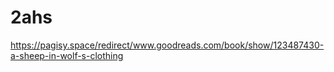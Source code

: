 # 2ahs
https://pagisy.space/redirect/www.goodreads.com/book/show/123487430-a-sheep-in-wolf-s-clothing
